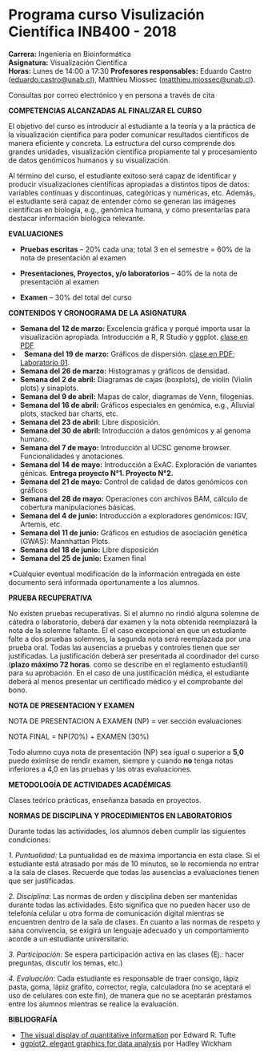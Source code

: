 # Programa curso Visulización Científica  INB400 - 2018

**Carrera:** Ingeniería en Bioinformática  
**Asignatura:** Visualización Científica  
**Horas:** Lunes de 14:00 a 17:30 
**Profesores responsables:** Eduardo Castro (<eduardo.castro@unab.cl>), Matthieu Miossec (<matthieu.miossec@unab.cl>).  

Consultas por correo electrónico y en persona a través de cita  

**COMPETENCIAS ALCANZADAS AL FINALIZAR EL CURSO**

El objetivo del curso es introducir al estudiante a la teoría y a la práctica de la visualización científica para poder comunicar resultados científicos de manera eficiente y concreta. La estructura del curso comprende dos grandes unidades, visualización científica propiamente tal y procesamiento de datos genómicos humanos y su visualización.  

Al término del curso, el estudiante exitoso será capaz de identificar y producir visualizaciones científicas apropiadas a distintos tipos de datos: variables continuas y discontinuas, categóricas y numéricas, etc. Además, el estudiante será capaz de entender cómo se generan las imágenes científicas en biología, e.g., genómica humana, y cómo presentarlas para destacar información biológica relevante.  

**EVALUACIONES**

-   **Pruebas escritas** – 20% cada una; total 3 en el semestre = 60% de la nota de presentación al examen

-   **Presentaciones, Proyectos, y/o laboratorios** – 40% de la nota de presentación al examen

-   **Examen** – 30% del total del curso

**CONTENIDOS Y CRONOGRAMA DE LA ASIGNATURA**

-   **Semana del 12 de marzo:** Excelencia gráfica y porqué importa usar la visualización apropiada. Introducción a R, R Studio y ggplot. [clase en PDF](https://github.com/bioinf-visual/materiales/raw/master/c01_excelencia_gr%C3%A1fica.pdf)    
-   **Semana del 19 de marzo:** Gráficos de dispersión. [clase en PDF](https://github.com/bioinf-visual/materiales/raw/master/c02_gráficos_de_dispersión.pdf); [Laboratorio 01](https://github.com/bioinf-visual/materiales/blob/master/lab01.md).  
-   **Semana del 26 de marzo:** Histogramas y gráficos de densidad.     
-   **Semana del 2 de abril:** Diagramas de cajas (boxplots), de violín (Violin plots) y sinaplots.  
-   **Semana del 9 de abril:** Mapas de calor, diagramas de Venn, filogenias.   
-   **Semana del 16 de abril:** Gráficos especiales en genómica, e.g., Alluvial plots, stacked bar charts, etc.  
-   **Semana del 23 de abril:**   Libre disposición.
-   **Semana del 30 de abril:**  Introducción a datos genómicos y al genoma humano.
-   **Semana del 7 de mayo:**   Introducción al UCSC genome browser. Funcionalidades y
anotaciones.
-   **Semana del 14 de mayo:** Introducción a ExAC. Exploración de variantes génicas. **Entrega proyecto N°1. Proyecto N°2.**
-   **Semana del 21 de mayo:** Control de calidad de datos genómicos con gráficos
-   **Semana del 28 de mayo:**   Operaciones con archivos BAM, cálculo de cobertura manipulaciones básicas.
-   **Semana del 4 de junio:**   Introducción a exploradores genómicos: IGV, Artemis, etc.
-   **Semana del 11 de junio:** Gráficos en estudios de asociación genética (GWAS):
Mannhattan Plots.
-   **Semana del 18 de junio:** Libre disposición
-   **Semana del 25 de junio:** Examen final


\*Cualquier eventual modificación de la información entregada en este documento será informada oportunamente a los alumnos.

**PRUEBA RECUPERATIVA**

No existen pruebas recuperativas. Si el alumno no rindió alguna solemne de cátedra o laboratorio, deberá dar examen y la nota obtenida reemplazará la nota de la solemne faltante. El el caso excepcional en que un estudiante falte a dos pruebas solemnes, la segunda nota será reemplazada por una prueba oral. Todas las ausencias a pruebas y controles tienen que ser justificadas. La justificación deberá ser presentada al coordinador del curso (**plazo máximo 72 horas**. como se describe en el reglamento estudiantil) para su aprobación. En el caso de una justificación médica, el estudiante deberá al menos presentar un certificado médico y el comprobante del bono.

**NOTA DE PRESENTACION Y EXAMEN**

NOTA DE PRESENTACION A EXAMEN (NP) = ver sección evaluaciones

NOTA FINAL = NP(70%) + EXAMEN (30%)

Todo alumno cuya nota de presentación (NP) sea igual o superior a **5,0** puede eximirse de rendir examen, siempre y cuando **no** tenga notas inferiores a 4,0 en las pruebas y las otras evaluaciones.

**METODOLOGÍA DE ACTIVIDADES ACADÉMICAS**

Clases teórico prácticas, enseñanza basada en proyectos.

**NORMAS DE DISCIPLINA Y PROCEDIMIENTOS EN LABORATORIOS**

Durante todas las actividades, los alumnos deben cumplir las siguientes condiciones:

*1. Puntualidad:* La puntualidad es de máxima importancia en esta clase. Si el estudiante está atrasado por más de 10 minutos, se le recomienda no entrar a la sala de clases. Recuerde que todas las ausencias a evaluaciones tienen que ser justificadas.

*2. Disciplina*: Las normas de orden y disciplina deben ser mantenidas durante todas las actividades. Esto significa que no pueden hacer uso de telefonía celular u otra forma de comunicación digital mientras se encuentren dentro de la sala de clases. En cuanto a las normas de respeto y sana convivencia, se exigirá un lenguaje adecuado y un comportamiento acorde a un estudiante universitario.

*3. Participación*: Se espera participación activa en las clases (Ej.: hacer preguntas, discutir los temas, etc.)

*4. Evaluación*: Cada estudiante es responsable de traer consigo, lápiz pasta, goma, lápiz grafito, corrector, regla, calculadora (no se aceptará el uso de celulares con este fin), de manera que no se aceptarán préstamos entre los alumnos mientras se realice la evaluación.

**BIBLIOGRAFÍA**  

* [The visual display of quantitative information](https://github.com/bioinf-visual/materiales/raw/master/Tufte.pdf) por Edward R. Tufte  
* [ggplot2. elegant graphics for data analysis](https://github.com/bioinf-visual/materiales/raw/master/Wickham.pdf) por Hadley Wickham

